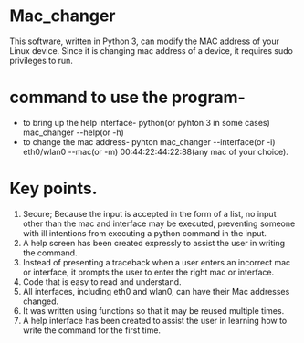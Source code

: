 # Mac_changer
This software, written in Python 3, can modify the MAC address of your Linux device. Since it is changing mac address of a device, it requires sudo privileges to run.

# command to use the program-
- to bring up the help interface- python(or pyhton 3 in some cases) mac_changer --help(or -h)
- to change the mac address- pyhton mac_changer --interface(or -i) eth0/wlan0 --mac(or -m) 00:44:22:44:22:88(any mac of your choice).

# Key points.
1. Secure; Because the input is accepted in the form of a list, no input other than the mac and interface may be executed, preventing someone with ill intentions from executing a python command in the input.
2. A help screen has been created expressly to assist the user in writing the command. 
3. Instead of presenting a traceback when a user enters an incorrect mac or interface, it prompts the user to enter the right mac or interface.
4. Code that is easy to read and understand.
5. All interfaces, including eth0 and wlan0, can have their Mac addresses changed.
6. It was written using functions so that it may be reused multiple times.
7. A help interface has been created to assist the user in learning how to write the command for the first time.
